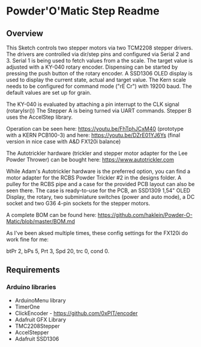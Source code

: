 Powder'O'Matic Step Readme
==========================

## Overview

This Sketch controls two stepper motors via two TCM2208 stepper drivers. The drivers 
are controlled via dir/step pins and configured via Serial 2 and 3. Serial 1 is being
used to fetch values from a the scale. The target value is adjusted with a KY-040
rotary encoder. Dispensing can be started by pressing the push button of the rotary
encoder. A SSD1306 OLED display is used to display the current state, actual and target
value. The Kern scale needs to be configured for command mode ("rE Cr") with 19200 baud. 
The default values are set up for grain.
  
The KY-040 is evaluated by attaching a pin interrupt to the CLK signal (rotaryIsr())
The Stepper A is being turned via UART commands. Stepper B uses the AccelStep library.

Operation can be seen here: https://youtu.be/FhTphJCxM40 (prototype with a KERN PCB100-3)
and here: https://youtu.be/DZrE01YJ6Ys (final version in nice case with A&D FX120i balance)

The Autotrickler hardware (trickler and stepper motor adapter for the Lee Powder Thrower)
can be bought here: https://www.autotrickler.com

While Adam's Autotrickler hardware is the preferred option, you can find a motor adapter 
for the RCBS Powder Trickler #2 in the designs folder. A pulley for the RCBS pipe and a
case for the provided PCB layout can also be seen there. The case is ready-to-use for the
PCB, an SSD1309 1,54" OLED Display, the rotary, two subminiature switches (power and auto
mode), a DC socket and two G36 4-pin sockets for the stepper motors.

A complete BOM can be found here: https://github.com/haklein/Powder-O-Matic/blob/master/BOM.md

As I've been aksed multiple times, these config settings for the FX120i do work fine for me:

 btPr 2, bPs 5, Prt 3, Spd 20, trc 0, cond 0.

## Requirements

### Arduino libraries

- ArduinoMenu library
- TimerOne
- ClickEncoder - https://github.com/0xPIT/encoder
- Adafruit GFX Library
- TMC2208Stepper
- AccelStepper
- Adafruit SSD1306


